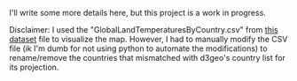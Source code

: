 I'll write some more details here, but this project is a work in progress.

Disclaimer: I used the "GlobalLandTemperaturesByCountry.csv" from [this dataset](https://www.kaggle.com/datasets/berkeleyearth/climate-change-earth-surface-temperature-data) file to visualize the map. However, I had to manually modify the CSV file (ik I'm dumb for not using python to automate the modifications) to rename/remove the countries that mismatched with d3geo's country list for its projection.
